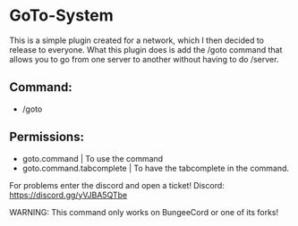 # GoTo-System

This is a simple plugin created for a network, which I then decided to release to everyone. What this plugin does is add the /goto command that allows you to go from one server to another without having to do /server.


## Command:
- /goto <server>

## Permissions:
- goto.command | To use the command
- goto.command.tabcomplete | To have the tabcomplete in the command.

For problems enter the discord and open a ticket!
Discord: https://discord.gg/yVJBA5QTbe

WARNING: This command only works on BungeeCord or one of its forks!
